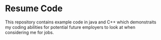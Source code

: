 # Resume Code
This repository contains example code in java and C++ which demonstraits my coding abilities for potential future employers to look at when considering me for jobs.
